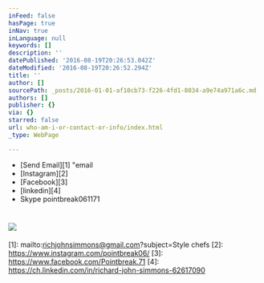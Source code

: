 ```yaml
---
inFeed: false
hasPage: true
inNav: true
inLanguage: null
keywords: []
description: ''
datePublished: '2016-08-19T20:26:53.042Z'
dateModified: '2016-08-19T20:26:52.294Z'
title: ''
author: []
sourcePath: _posts/2016-01-01-af10cb73-f226-4fd1-8034-a9e74a971a6c.md
authors: []
publisher: {}
via: {}
starred: false
url: who-am-i-or-contact-or-info/index.html
_type: WebPage

---
```

* [][0][Send Email][1] "email
* [Instagram][2]
* [Facebook][3]
* [linkedin][4]
* Skype pointbreak061171

# ![](https://the-grid-user-content.s3-us-west-2.amazonaws.com/a40e5197-a3c6-4168-8e87-b903bd7f73a5.jpg)

[0]: href
[1]: mailto:richjohnsimmons@gmail.com?subject=Style chefs
[2]: https://www.instagram.com/pointbreak06/
[3]: https://www.facebook.com/Pointbreak.71
[4]: https://ch.linkedin.com/in/richard-john-simmons-62617090